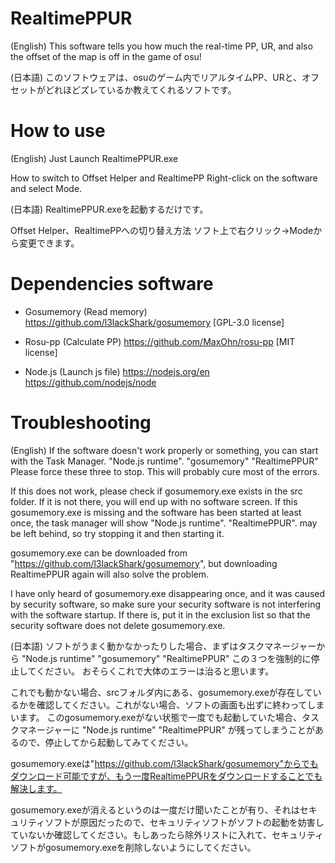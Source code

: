 # RealtimePPUR

(English)
This software tells you how much the real-time PP, UR, and also the offset of the map is off in the game of osu!

(日本語)
このソフトウェアは、osuのゲーム内でリアルタイムPP、URと、オフセットがどれほどズレているか教えてくれるソフトです。

# How to use

(English)
Just Launch RealtimePPUR.exe

How to switch to Offset Helper and RealtimePP
Right-click on the software and select Mode.

(日本語)
RealtimePPUR.exeを起動するだけです。

Offset Helper、RealtimePPへの切り替え方法
ソフト上で右クリック→Modeから変更できます。

# Dependencies software

- Gosumemory (Read memory)
https://github.com/l3lackShark/gosumemory
[GPL-3.0 license]

- Rosu-pp (Calculate PP)
https://github.com/MaxOhn/rosu-pp
[MIT license]

- Node.js (Launch js file)
https://nodejs.org/en
https://github.com/nodejs/node

# Troubleshooting

(English)
If the software doesn't work properly or something, you can start with the Task Manager.
"Node.js runtime".
"gosumemory"
"RealtimePPUR"
Please force these three to stop.
This will probably cure most of the errors.

If this does not work, please check if gosumemory.exe exists in the src folder. If it is not there, you will end up with no software screen.
If this gosumemory.exe is missing and the software has been started at least once, the task manager will show
"Node.js runtime".
"RealtimePPUR".
may be left behind, so try stopping it and then starting it.

gosumemory.exe can be downloaded from "https://github.com/l3lackShark/gosumemory", but downloading RealtimePPUR again will also solve the problem.

I have only heard of gosumemory.exe disappearing once, and it was caused by security software, so make sure your security software is not interfering with the software startup. If there is, put it in the exclusion list so that the security software does not delete gosumemory.exe.

(日本語)
ソフトがうまく動かなかったりした場合、まずはタスクマネージャーから
"Node.js runtime"
"gosumemory"
"RealtimePPUR"
この３つを強制的に停止してください。
おそらくこれで大体のエラーは治ると思います。

これでも動かない場合、srcフォルダ内にある、gosumemory.exeが存在しているかを確認してください。これがない場合、ソフトの画面も出ずに終わってしまいます。
このgosumemory.exeがない状態で一度でも起動していた場合、タスクマネージャーに
"Node.js runtime"
"RealtimePPUR"
が残ってしまうことがあるので、停止してから起動してみてください。

gosumemory.exeは"https://github.com/l3lackShark/gosumemory"からでもダウンロード可能ですが、もう一度RealtimePPURをダウンロードすることでも解決します。

gosumemory.exeが消えるというのは一度だけ聞いたことが有り、それはセキュリティソフトが原因だったので、セキュリティソフトがソフトの起動を妨害していないか確認してください。もしあったら除外リストに入れて、セキュリティソフトがgosumemory.exeを削除しないようにしてください。
